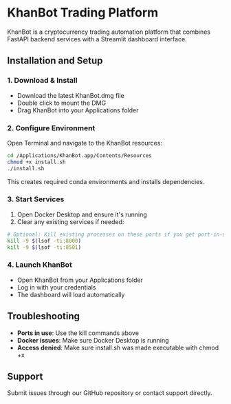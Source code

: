 # **KhanBot Trading Platform**

KhanBot is a cryptocurrency trading automation platform that combines FastAPI backend services with a Streamlit dashboard interface.

## **Installation and Setup**

### **1. Download & Install**
* Download the latest KhanBot.dmg file
* Double click to mount the DMG
* Drag KhanBot into your Applications folder

### **2. Configure Environment**
Open Terminal and navigate to the KhanBot resources:
```bash
cd /Applications/KhanBot.app/Contents/Resources
chmod +x install.sh
./install.sh
```
This creates required conda environments and installs dependencies.

### **3. Start Services**
1. Open Docker Desktop and ensure it's running
2. Clear any existing services if needed:
```bash
# Optional: Kill existing processes on these ports if you get port-in-use errors
kill -9 $(lsof -ti:8000)
kill -9 $(lsof -ti:8501)
```

### **4. Launch KhanBot**
* Open KhanBot from your Applications folder
* Log in with your credentials
* The dashboard will load automatically

## **Troubleshooting**
* **Ports in use**: Use the kill commands above
* **Docker issues**: Make sure Docker Desktop is running
* **Access denied**: Make sure install.sh was made executable with chmod +x

## **Support**
Submit issues through our GitHub repository or contact support directly.